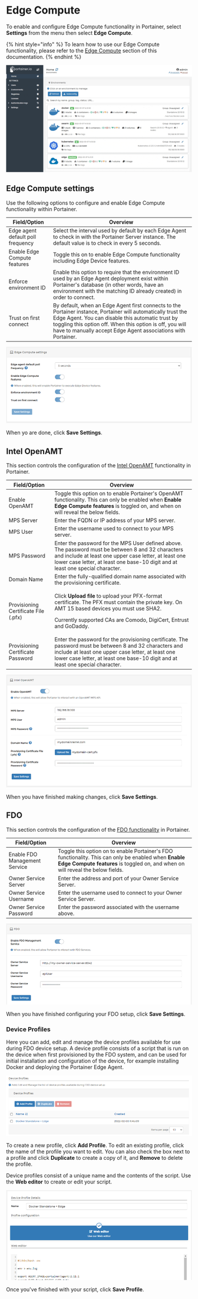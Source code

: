 # Edge Compute

To enable and configure Edge Compute functionality in Portainer, select **Settings** from the menu then select **Edge Compute**.&#x20;

{% hint style="info" %}
To learn how to use our Edge Compute functionality, please refer to the [Edge Compute](../../user/edge/) section of this documentation.
{% endhint %}

![](../../.gitbook/assets/2.12-settings-edgecompute-1.gif)

## Edge Compute settings

Use the following options to configure and enable Edge Compute functionality within Portainer.

| Field/Option                      | Overview                                                                                                                                                                                                                                                                                        |
| --------------------------------- | ----------------------------------------------------------------------------------------------------------------------------------------------------------------------------------------------------------------------------------------------------------------------------------------------- |
| Edge agent default poll frequency | Select the interval used by default by each Edge Agent to check in with the Portainer Server instance. The default value is to check in every 5 seconds.                                                                                                                                        |
| Enable Edge Compute features      | Toggle this on to enable Edge Compute functionality including Edge Device features.                                                                                                                                                                                                             |
| Enforce environment ID            | Enable this option to require that the environment ID used by an Edge Agent deployment exist within Portainer's database (in other words, have an environment with the matching ID already created) in order to connect.                                                                        |
| Trust on first connect            | By default, when an Edge Agent first connects to the Portainer instance, Portainer will automatically trust the Edge Agent. You can disable this automatic trust by toggling this option off. When this option is off, you will have to manually accept Edge Agent associations with Portainer. |

![](../../.gitbook/assets/2.11.1-settings-edgecompute-basic.png)

When yo are done, click **Save Settings**.

## Intel OpenAMT

This section controls the configuration of the [Intel OpenAMT](../../user/edge/devices/openamt.md) functionality in Portainer.

| Field/Option                         | Overview                                                                                                                                                                                                                                          |
| ------------------------------------ | ------------------------------------------------------------------------------------------------------------------------------------------------------------------------------------------------------------------------------------------------- |
| Enable OpenAMT                       | Toggle this option on to enable Portainer's OpenAMT functionality. This can only be enabled when **Enable Edge Compute features** is toggled on, and when on will reveal the below fields.                                                        |
| MPS Server                           | Enter the FQDN or IP address of your MPS server.                                                                                                                                                                                                  |
| MPS User                             | Enter the username used to connect to your MPS server.                                                                                                                                                                                            |
| MPS Password                         | Enter the password for the MPS User defined above. The password must be between 8 and 32 characters and include at least one upper case letter, at least one lower case letter, at least one base-10 digit and at least one special character.    |
| Domain Name                          | Enter the fully-qualified domain name associated with the provisioning certificate.                                                                                                                                                               |
| Provisioning Certificate File (.pfx) | <p>Click <strong>Upload file</strong> to upload your PFX-format certificate. The PFX must contain the private key. On AMT 15 based devices you must use SHA2.</p><p></p><p>Currently supported CAs are Comodo, DigiCert, Entrust and GoDaddy.</p> |
| Provisioning Certificate Password    | Enter the password for the provisioning certificate. The password must be between 8 and 32 characters and include at least one upper case letter, at least one lower case letter, at least one base-10 digit and at least one special character.  |

![](../../.gitbook/assets/2.11.1-settings-edgecompute-openamt.png)

When you have finished making changes, click **Save Settings**.

## FDO

This section controls the configuration of the [FDO functionality](../../user/edge/devices/fdo.md) in Portainer.

| Field/Option                  | Overview                                                                                                                                                                               |
| ----------------------------- | -------------------------------------------------------------------------------------------------------------------------------------------------------------------------------------- |
| Enable FDO Management Service | Toggle this option on to enable Portainer's FDO functionality. This can only be enabled when **Enable Edge Compute features** is toggled on, and when on will reveal the below fields. |
| Owner Service Server          | Enter the address and port of your Owner Service Server.                                                                                                                               |
| Owner Service Username        | Enter the username used to connect to your Owner Service Server.                                                                                                                       |
| Owner Service Password        | Enter the password associated with the username above.                                                                                                                                 |

![](../../.gitbook/assets/2.11.1-settings-edgecompute-fdo.png)

When you have finished configuring your FDO setup, click **Save Settings**.

### Device Profiles

Here you can add, edit and manage the device profiles available for use during FDO device setup. A device profile consists of a script that is run on the device when first provisioned by the FDO system, and can be used for initial installation and configuration of the device, for example installing Docker and deploying the Portainer Edge Agent.

![](../../.gitbook/assets/2.11.1-settings-edgecompute-deviceprofiles.png)

To create a new profile, click **Add Profile**. To edit an existing profile, click the name of the profile you want to edit. You can also check the box next to a profile and click **Duplicate** to create a copy of it, and **Remove** to delete the profile.

Device profiles consist of a unique name and the contents of the script. Use the **Web editor** to create or edit your script.

![](../../.gitbook/assets/2.11.1-settings-edgecompute-deviceprofiles-edit.png)

Once you've finished with your script, click **Save Profile**.
